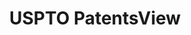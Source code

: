 ---
layout: default
bigquery: https://console.cloud.google.com/bigquery?p=patents-public-data&d=patentsview&page=dataset
citation: Attribution should be given to PatentsView for use, distribution, or derivative
  works.
code: https://github.com/CSSIP-AIR/PatentsView-Code-Snippets/
contributors: USPTO
cost: None
description: 'PatentsView includes US patent data including raw data (summaries, applications,
  pregrant applications), disambugations of inventors and assignees, and inventor
  gender estimates.  Also foreign priority data, # of figures and sheets, and government
  interest statements.'
documentation: https://patentsview.org/query/builder-faqs
last_edit: Mon, 04 Apr 2022 19:02:57 GMT
location: https://patentsview.org/
maintained_by: USPTO
record_creation_timestamp: 12/2/2020 17:20:46
schema_fields: '[''exemplary'', ''withdrawn'', ''_371_date'', ''term_disclaimer'',
  ''disamb_inventor_id_20171003'', ''main_group'', ''uuid'', ''name_last'', ''action_date'',
  ''text'', ''num_sheets'', ''county_fips'', ''relkind'', ''section'', ''applicant_type'',
  ''rawlocation_id'', ''subclass_id'', ''subcategory_id'', ''status'', ''field_title'',
  ''disamb_assignee_id_20190312'', ''variety'', ''name'', ''dependent'', ''disamb_inventor_id_20190312'',
  ''classification_data_source'', ''assignee_id'', ''num_claims'', ''num'', ''longitude'',
  ''disamb_assignee_id_20200331'', ''reldocno'', ''disamb_assignee_id_20181127'',
  ''disamb_inventor_id_20201229'', ''latin_name'', ''subsection_id'', ''disamb_inventor_id_20180528'',
  ''classification_level'', ''disamb_inventor_id_20191008'', ''f102_date'', ''male_flag'',
  ''publication_number'', ''lawyer_id'', ''inventor_id'', ''state'', ''designation'',
  ''level_two'', ''role'', ''disamb_inventor_id_20200929'', ''rule_47'', ''patent_id'',
  ''level_three'', ''disamb_inventor_id_20190820'', ''abstract'', ''series_code'',
  ''application_id'', ''filename'', ''ipc_class'', ''group'', ''group_id'', ''section_id'',
  ''lapse_of_patent'', ''num_figures'', ''citation_id'', ''number'', ''disamb_assignee_id_20200630'',
  ''subclass'', ''term_grant'', ''disamb_inventor_id_20200630'', ''subgroup'', ''title'',
  ''ipc_version_indicator'', ''disamb_inventor_id_20170307'', ''fname'', ''disamb_inventor_id_20171226'',
  ''disamb_inventor_id_20191231'', ''contract_award_number'', ''county'', ''doc_type'',
  ''term_extension'', ''category_id'', ''rawinventor_id'', ''deceased'', ''country_transformed'',
  ''disclaimer_date'', ''organization_id'', ''mainclass_id'', ''f371_date'', ''disamb_inventor_id_20170808'',
  ''rawassignee_id'', ''gi_statement'', ''location_id'', ''country'', ''classification_status'',
  ''city'', ''symbol_position'', ''male'', ''disamb_inventor_id_20200331'', ''latlong'',
  ''field_id'', ''disamb_inventor_id_20181127'', ''disamb_assignee_id_20200929'',
  ''sequence'', ''id'', ''state_fips'', ''subgroup_id'', ''type'', ''attribution_status'',
  ''level_one'', ''disamb_assignee_id_20191008'', ''doctype'', ''disamb_assignee_id_20191231'',
  ''lname'', ''rel_id'', ''_102_date'', ''disamb_assignee_id_20190820'', ''name_first'',
  ''sector_title'', ''date'', ''length'', ''kind'', ''organization'', ''latitude'',
  ''classification_value'', ''category'']'
shortname: patentsview
tags:
- disambiguation
- United States
- gender
terms_of_use: Creative Commons Attribution 4.0 International License.
timeframe: 1963-1999
title: USPTO PatentsView
uuid: cf1780b1-e265-4e49-8d1d-83b9cfe0fd9a
---